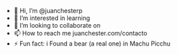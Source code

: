 - 👋 Hi, I’m @juanchesterp
- 👀 I’m interested in learning 
- 💞️ I’m looking to collaborate on 
- 📫 How to reach me juanchester.com/contacto
- ⚡ Fun fact: i Found a bear (a real one) in Machu Picchu 

<!---
juanchesterp/juanchesterp is a ✨ special ✨ repository because its `README.md` (this file) appears on your GitHub profile.
You can click the Preview link to take a look at your changes.
--->
